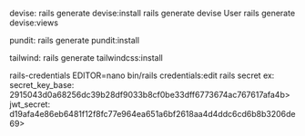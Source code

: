 devise:
    rails generate devise:install
    rails generate devise User
    rails generate devise:views

pundit:
    rails generate pundit:install

tailwind:
    rails generate tailwindcss:install

rails-credentials
    EDITOR=nano bin/rails credentials:edit
    rails secret
    ex: 
        secret_key_base: 2915043d0a68256dc39b28df9033b8cf0be33dff6773674ac767617afa4b>
        jwt_secret: d19afa4e86eb6481f12f8fc77e964ea651a6bf2618aa4d4ddc6cd6b8b3206de69>



